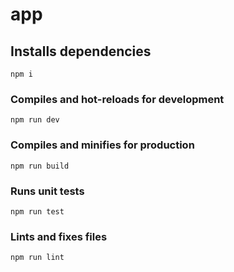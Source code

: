 # app

## Installs dependencies
```
npm i
```

### Compiles and hot-reloads for development
```
npm run dev
```

### Compiles and minifies for production 
```
npm run build
```

### Runs unit tests
```
npm run test
```

### Lints and fixes files
```
npm run lint
```